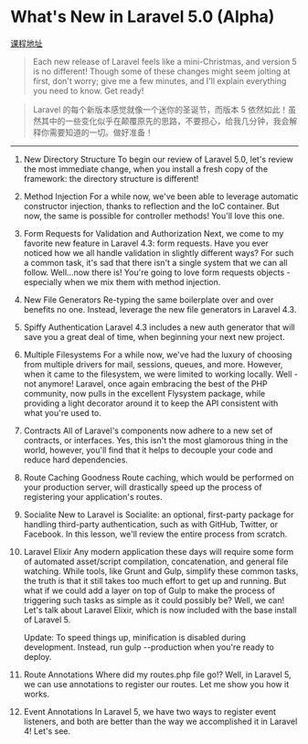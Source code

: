 # What's New in Laravel 5.0 (Alpha)

[课程地址](https://laracasts.com/series/whats-new-in-laravel-5)

> Each new release of Laravel feels like a mini-Christmas, and version 5 is no different! Though some of these changes might seem jolting at first, don't worry; give me a few minutes, and I'll explain everything you need to know. Get ready!

> Laravel 的每个新版本感觉就像一个迷你的圣诞节，而版本 5 依然如此！虽然其中的一些变化似乎在颠覆原先的思路，不要担心，给我几分钟，我会解释你需要知道的一切。做好准备！

---

1. New Directory Structure
    To begin our review of Laravel 5.0, let's review the most immediate change, when you install a fresh copy of the framework: the directory structure is different!

2. Method Injection
    For a while now, we've been able to leverage automatic constructor injection, thanks to reflection and the IoC container. But now, the same is possible for controller methods! You'll love this one.

3. Form Requests for Validation and Authorization
    Next, we come to my favorite new feature in Laravel 4.3: form requests. Have you ever noticed how we all handle validation in slightly different ways? For such a common task, it's sad that there isn't a single system that we can all follow. Well...now there is! You're going to love form requests objects - especially when we mix them with method injection.

4. New File Generators
    Re-typing the same boilerplate over and over benefits no one. Instead, leverage the new file generators in Laravel 4.3.

5. Spiffy Authentication
    Laravel 4.3 includes a new auth generator that will save you a great deal of time, when beginning your next new project.

6. Multiple Filesystems
    For a while now, we've had the luxury of choosing from multiple drivers for mail, sessions, queues, and more. However, when it came to the filesystem, we were limited to working locally. Well - not anymore! Laravel, once again embracing the best of the PHP community, now pulls in the excellent Flysystem package, while providing a light decorator around it to keep the API consistent with what you're used to.

7. Contracts
    All of Laravel's components now adhere to a new set of contracts, or interfaces. Yes, this isn't the most glamorous thing in the world, however, you'll find that it helps to decouple your code and reduce hard dependencies.

8. Route Caching Goodness
    Route caching, which would be performed on your production server, will drastically speed up the process of registering your application's routes.

9. Socialite
    New to Laravel is Socialite: an optional, first-party package for handling third-party authentication, such as with GitHub, Twitter, or Facebook. In this lesson, we'll review the entire process from scratch.

10. Laravel Elixir
    Any modern application these days will require some form of automated asset/script compilation, concatenation, and general file watching. While tools, like Grunt and Gulp, simplify these common tasks, the truth is that it still takes too much effort to get up and running. But what if we could add a layer on top of Gulp to make the process of triggering such tasks as simple as it could possibly be? Well, we can! Let's talk about Laravel Elixir, which is now included with the base install of Laravel 5.

    Update: To speed things up, minification is disabled during development. Instead, run gulp --production when you're ready to deploy.

11. Route Annotations
    Where did my routes.php file go!? Well, in Laravel 5, we can use annotations to register our routes. Let me show you how it works.

12. Event Annotations
    In Laravel 5, we have two ways to register event listeners, and both are better than the way we accomplished it in Laravel 4! Let's see.




